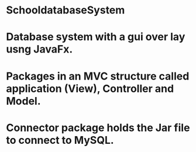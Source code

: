 # SchooldatabaseSystem

# Database system with a gui over lay usng JavaFx.
# Packages in an MVC structure called application (View), Controller and Model.
# Connector package holds the Jar file to connect to MySQL. 
# 
